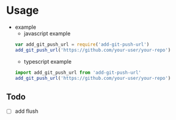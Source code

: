 # Usage
- example
    - javascript example
    ```javascript
    var add_git_push_url = require('add-git-push-url')
    add_git_push_url('https://github.com/your-user/your-repo')
    ```
    - typescript example
    ```typescript
    import add_git_push_url from 'add-git-push-url'
    add_git_push_url('https://github.com/your-user/your-repo')
    ```

## Todo

- [ ] add flush